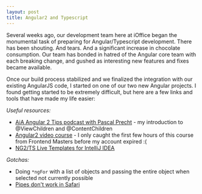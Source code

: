 ```yaml
---
layout: post
title: Angular2 and Typescript
---
```


Several weeks ago, our development team here at iOffice began the monumental task of preparing for Angular/Typescript development. There has been shouting. And tears. And a significant increase in chocolate consumption. Our team has bonded in hatred of the Angular core team with each breaking change, and gushed as interesting new features and fixes became available.

Once our build process stabilized and we finalized the integration with our existing AngularJS code, I started on one of our two new Angular projects. I found getting started to be extremely difficult, but here are a few links and tools that have made my life easier:


_Useful resources:_

  * [AiA Angular 2 Tips podcast with Pascal Precht](https://devchat.tv/adv-in-angular/097-aia-angular-2-tips-with-pascal-precht) - my introduction to @ViewChildren and @ContentChildren
  * [Angular2 video course](https://frontendmasters.com/courses/angular-2/) - I only caught the first few hours of this course from Frontend Masters before my account expired :(
  * [NG2/TS Live Templates for IntelliJ IDEA](https://plugins.jetbrains.com/plugin/8395?pr=idea)
  
_Gotchas:_

  * Doing `*ngFor` with a list of objects and passing the entire object when selected not currently possible
  * [Pipes don't work in Safari](https://github.com/angular/angular/issues/3333)
